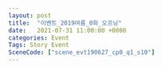 ```yaml
---
layout: post
title:  "이벤트_2019여름_0화_오프닝"
date:   2021-07-31 11:00:00 +0000
categories: Event
Tags: Story Event
SceneCode: ["scene_evt190627_cp0_q1_s10"]
---
```

